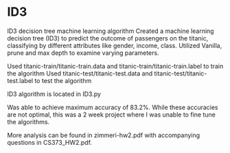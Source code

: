 # ID3
ID3 decision tree machine learning algorithm
Created a machine learning decision tree (ID3) to predict the outcome of passengers on the titanic, classifying by different attributes like gender, income, class. 
Utilized Vanilla, prune and max depth to examine varying parameters. 

Used titanic-train/titanic-train.data and titanic-train/titanic-train.label to train the algorithm
Used titanic-test/titanic-test.data and titanic-test/titanic-test.label to test the algorithm

ID3 algorithm is located in ID3.py

Was able to achieve maximum accuracy of 83.2%.  While these accuracies are not optimal, this was a 2 week project where 
I was unable to fine tune the algorithms.

More analysis can be found in zimmeri-hw2.pdf with accompanying questions in CS373_HW2.pdf.
